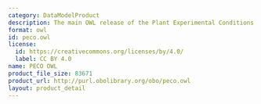 ```yaml
---
category: DataModelProduct
description: The main OWL release of the Plant Experimental Conditions Ontology.
format: owl
id: peco.owl
license:
  id: https://creativecommons.org/licenses/by/4.0/
  label: CC BY 4.0
name: PECO OWL
product_file_size: 83671
product_url: http://purl.obolibrary.org/obo/peco.owl
layout: product_detail
---
```

